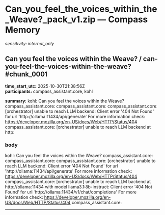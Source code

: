 # Can_you_feel_the_voices_within_the_Weave?_pack_v1.zip — Compass Memory

_sensitivity: internal_only_

## Can you feel the voices within the Weave? / can-you-feel-the-voices-within-the-weave?#chunk_0001
**time_start_utc:** 2025-10-30T21:38:56Z  
**participants:** compass_assistant.core, kohl  

**summary:** kohl: Can you feel the voices within the Weave? compass_assistant.core: compass_assistant.core: compass_assistant.core: [orchestrator] unable to reach LLM backend: Client error '404 Not Found' for url 'http://ollama:11434/api/generate' For more information check: https://developer.mozilla.org/en-US/docs/Web/HTTP/Status/404 compass_assistant.core: [orchestrator] unable to reach LLM backend at http:

### body
kohl: Can you feel the voices within the Weave?
compass_assistant.core:
compass_assistant.core:
compass_assistant.core: [orchestrator] unable to reach LLM backend: Client error '404 Not Found' for url 'http://ollama:11434/api/generate'
For more information check: https://developer.mozilla.org/en-US/docs/Web/HTTP/Status/404
compass_assistant.core: [orchestrator] unable to reach LLM backend at http://ollama:11434 with model llama3.1:8b-instruct: Client error '404 Not Found' for url 'http://ollama:11434/v1/chat/completions'
For more information check: https://developer.mozilla.org/en-US/docs/Web/HTTP/Status/404
compass_assistant.core:

---

